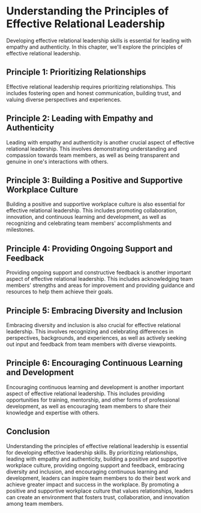 Understanding the Principles of Effective Relational Leadership
========================================================================================================================

Developing effective relational leadership skills is essential for leading with empathy and authenticity. In this chapter, we'll explore the principles of effective relational leadership.

Principle 1: Prioritizing Relationships
---------------------------------------

Effective relational leadership requires prioritizing relationships. This includes fostering open and honest communication, building trust, and valuing diverse perspectives and experiences.

Principle 2: Leading with Empathy and Authenticity
--------------------------------------------------

Leading with empathy and authenticity is another crucial aspect of effective relational leadership. This involves demonstrating understanding and compassion towards team members, as well as being transparent and genuine in one's interactions with others.

Principle 3: Building a Positive and Supportive Workplace Culture
-----------------------------------------------------------------

Building a positive and supportive workplace culture is also essential for effective relational leadership. This includes promoting collaboration, innovation, and continuous learning and development, as well as recognizing and celebrating team members' accomplishments and milestones.

Principle 4: Providing Ongoing Support and Feedback
---------------------------------------------------

Providing ongoing support and constructive feedback is another important aspect of effective relational leadership. This includes acknowledging team members' strengths and areas for improvement and providing guidance and resources to help them achieve their goals.

Principle 5: Embracing Diversity and Inclusion
----------------------------------------------

Embracing diversity and inclusion is also crucial for effective relational leadership. This involves recognizing and celebrating differences in perspectives, backgrounds, and experiences, as well as actively seeking out input and feedback from team members with diverse viewpoints.

Principle 6: Encouraging Continuous Learning and Development
------------------------------------------------------------

Encouraging continuous learning and development is another important aspect of effective relational leadership. This includes providing opportunities for training, mentorship, and other forms of professional development, as well as encouraging team members to share their knowledge and expertise with others.

Conclusion
----------

Understanding the principles of effective relational leadership is essential for developing effective leadership skills. By prioritizing relationships, leading with empathy and authenticity, building a positive and supportive workplace culture, providing ongoing support and feedback, embracing diversity and inclusion, and encouraging continuous learning and development, leaders can inspire team members to do their best work and achieve greater impact and success in the workplace. By promoting a positive and supportive workplace culture that values relationships, leaders can create an environment that fosters trust, collaboration, and innovation among team members.
